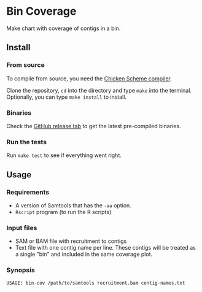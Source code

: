 # Bin Coverage

Make chart with coverage of contigs in a bin.

## Install

### From source

To compile from source, you need the [Chicken Scheme compiler](http://code.call-cc.org/).

Clone the repository, `cd` into the directory and type `make` into the terminal.  Optionally, you can type `make install` to install.

### Binaries

Check the [GitHub release tab](https://github.com/mooreryan/bin_coverage/releases) to get the latest pre-compiled binaries.

### Run the tests

Run `make test` to see if everything went right.

## Usage

### Requirements

- A version of Samtools that has the `-aa` option.
- `Rscript` program (to run the R scripts)

### Input files

- SAM or BAM file with recruitment to contigs
- Text file with one contig name per line.  These contigs will be treated as a single "bin" and included in the same coverage plot.

### Synopsis

```
USAGE: bin-cov /path/to/samtools recruitment.bam contig-names.txt
```